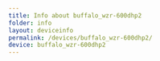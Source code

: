 ```yaml
---
title: Info about buffalo_wzr-600dhp2
folder: info
layout: deviceinfo
permalink: /devices/buffalo_wzr-600dhp2/
device: buffalo_wzr-600dhp2
---
```

